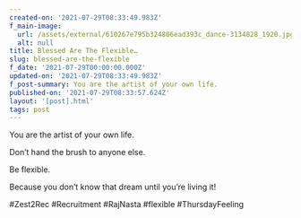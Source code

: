 ```yaml
---
created-on: '2021-07-29T08:33:49.983Z'
f_main-image:
  url: /assets/external/610267e795b324806ead393c_dance-3134828_1920.jpg
  alt: null
title: Blessed Are The Flexible…
slug: blessed-are-the-flexible
f_date: '2021-07-29T00:00:00.000Z'
updated-on: '2021-07-29T08:33:49.983Z'
f_post-summary: You are the artist of your own life.
published-on: '2021-07-29T08:33:57.624Z'
layout: '[post].html'
tags: post
---
```


You are the artist of your own life.

Don’t hand the brush to anyone else.

Be flexible.

Because you don’t know that dream until you’re living it!

#Zest2Rec #Recruitment #RajNasta #flexible #ThursdayFeeling

‍
